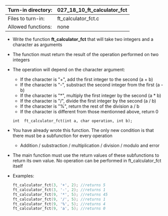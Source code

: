 Turn-in directory: | 027_18_10_ft_calculator_fct|
-------------|-------------|
Files to turn-in: | ft_calculator_fct.c |
Allowed functions: | none

* Write the function **ft_calculator_fct** that will take two integers and a character as arguments
* The function must return the result of the operation performed on two integers
* The operation will depend on the character argument:
  - If the character is "+", add the first integer to the second (a + b)
  - If the character is "-", substract the second integer from the first (a - b)
  - If the character is "\*", multiply the first integer by the second (a \* b)
  - If the character is "/", divide the first integer by the second (a / b)
  - If the character is "%", return the rest of the division a / b
  - If the character is different from those mentionned above, return 0

   `int  ft_calculator_fct(int a, char operation, int b);`
* You have already wrote this function. The only new condition is that
there must be a subfunction for every operation
  - Addition / substraction / multiplication / division / modulo and error

* The main function must use the return values of these subfunctions to return its own value. No operation can be performed in ft_calculator_fct itself
   
* Examples:
  ``` C
  ft_calculator_fct(3, '+', 2); //returns 5
  ft_calculator_fct(3, '-', 2); //returns 1
  ft_calculator_fct(9, '*', 5); //returns 45
  ft_calculator_fct(9, '/', 5); //returns 1
  ft_calculator_fct(9, '%', 5); //returns 4
  ft_calculator_fct(9, 'a', 5); //returns 0
  
  ```
